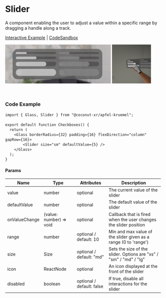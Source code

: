 # Slider

A component enabling the user to adjust a value within a specific range by dragging a handle along a track.

[Interactive Example](https://coconut-xr.github.io/apfel-kruemel/examples/#/sliders) | [CodeSandbox](https://codesandbox.io/s/apfel-kruemel-examples-ld9xk5?file=/src/pages/Sliders.tsx)

<img src="./images/sliders.png" width="67.8%" alt="Sliders"> <img src="./images/xr3.gif" width="25%" alt="Sliders Gif">

<br>

### Code Example

```tsx
import { Glass, Slider } from "@coconut-xr/apfel-kruemel";

export default function Checkboxes() {
  return (
    <Glass borderRadius={32} padding={16} flexDirection="column" gapRow={16}>
        <Slider size="sm" defaultValue={5} />
    </Glass>
  );
}
```

#### Params

| Name   | Type    | Attributes               | Description        |
|------- |-------- |------------------------- |------------------- |
| value  | number  | optional  | The current value of the slider |
| defaultValue  | number  | optional  | The default value of the slider |
| onValueChange  | (value: number) => void  | optional | Callback that is fired when the user changes the slider position |
| range  | number  | optional / default: 10  | Min and max value of the slider given as a range (0 to 'range') |
| size  | Size  | optional / default: "md"  | Sets the size of the slider. Options are "xs" / "sm" / "md" / "lg" |
| icon  | ReactNode  | optional  | An icon displayed at the front of the slider |
| disabled  | boolean  | optional / default: false  | If true, disable all interactions for the slider |
